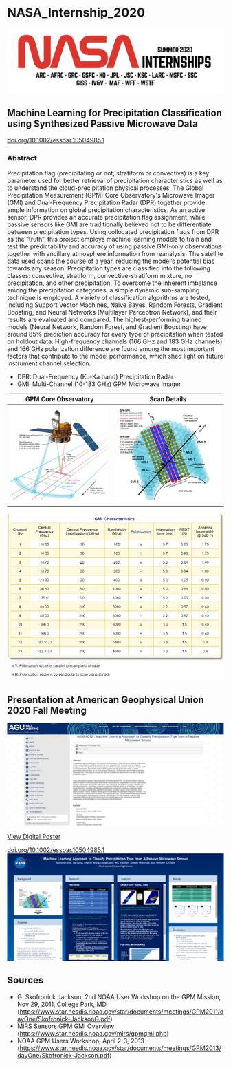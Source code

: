 # NASA_Internship_2020
![NASA Internship Logo](pictures/nasa_internship_2020_logo.png)
## Machine Learning for Precipitation Classification using Synthesized Passive Microwave Data
[doi.org/10.1002/essoar.10504985.1](https://doi.org/10.1002/essoar.10504985.1)
### Abstract
Precipitation flag (precipitating or not; stratiform or convective) is a key parameter used for better retrieval of precipitation characteristics as well as to understand the cloud-precipitation physical processes. The Global Precipitation Measurement (GPM) Core Observatory's Microwave Imager (GMI) and Dual-Frequency Precipitation Radar (DPR) together provide ample information on global precipitation characteristics. As an active sensor, DPR provides an accurate precipitation flag assignment, while passive sensors like GMI are traditionally believed not to be differentiate between precipitation types. Using collocated precipitation flags from DPR as the “truth”, this project employs machine learning models to train and test the predictability and accuracy of using passive GMI-only observations together with ancillary atmosphere information from reanalysis. The satellite data used spans the course of a year, reducing the model’s potential bias towards any season. Precipitation types are classified into the following classes: convective, stratiform, convective-stratiform mixture, no precipitation, and other precipitation. To overcome the inherent imbalance among the precipitation categories, a simple dynamic sub-sampling technique is employed. A variety of classification algorithms are tested, including Support Vector Machines, Naive Bayes, Random Forests, Gradient Boosting, and Neural Networks (Multilayer Perceptron Network), and their results are evaluated and compared. The highest-performing trained models (Neural Network, Random Forest, and Gradient Boosting) have around 85% prediction accuracy for every type of precipitation when tested on holdout data. High-frequency channels (166 GHz and 183 GHz channels) and 166 GHz polarization difference are found among the most important factors that contribute to the model performance, which shed light on future instrument channel selection.

 

* DPR: Dual-Frequency (Ku-Ka band) Precipitation Radar
* GMI: Multi-Channel (10-183 GHz) GPM Microwave Imager

GPM Core Observatory       |  Scan Details
:-------------------------:|:-------------------------:
![](pictures/GPM_GMI_DPR_data_collection.png)  |  ![](pictures/Satellite%20Data%20Visualization.png)

![](pictures/GMI_Characteristics.png)

## Presentation at American Geophysical Union 2020 Fall Meeting
![](pictures/agu_fall_meeting_abstract_website.JPG)

[View Digital Poster](https://agu2020fallmeeting-agu.ipostersessions.com/default.aspx?s=05-CC-B0-2F-B8-AE-91-F0-BC-BF-9A-EB-92-9E-BB-FE)

[doi.org/10.1002/essoar.10504985.1](https://doi.org/10.1002/essoar.10504985.1)
![](pictures/agu_poster_screenshot.PNG)

## Sources 
* G. Skofronick Jackson, 2nd NOAA User Workshop on the GPM Mission, Nov 29, 2011, College Park, MD (https://www.star.nesdis.noaa.gov/star/documents/meetings/GPM2011/dayOne/Skofronick-JacksonG.pdf)
* MiRS Sensors GPM GMI Overview (https://www.star.nesdis.noaa.gov/mirs/gpmgmi.php)
* NOAA GPM Users Workshop, April 2-3, 2013 (https://www.star.nesdis.noaa.gov/star/documents/meetings/GPM2013/dayOne/Skofronick-Jackson.pdf)
